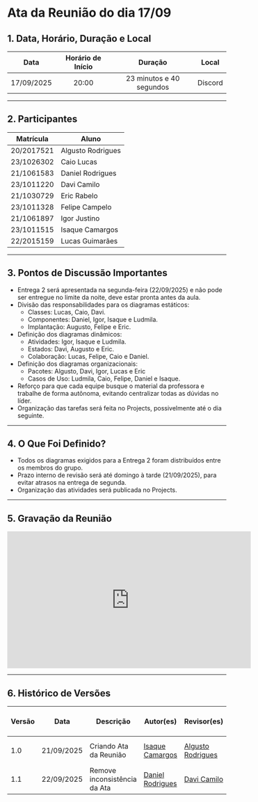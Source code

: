 <style>
.markdown-section table {
    justify-items: center;
}

img{
    max-height: 300px;
    justify-items: center;
}

.markdown-section h4{
    margin-bottom: 0;
}

.markdown-section p{
    margin-top: 0;
}

.markdown-section .collumns-glossary{
    columns: 2;
    column-gap: 64px;
}

.video-caption {
    text-align: center;
    margin-top: 4px;
}

</style>

# **Ata da Reunião do dia 17/09**

## **1. Data, Horário, Duração e Local**

| **Data** | **Horário de Início** | **Duração** | **Local** |
| :---: | :---: | :---: | :---: |
| 17/09/2025 | 20:00 | 23 minutos e 40 segundos | Discord |

-----

## **2. Participantes**

| **Matrícula** | **Aluno**      |
| ---------- | ----------------- |
| 20/2017521 | Algusto Rodrigues |
| 23/1026302 | Caio Lucas        |
| 21/1061583 | Daniel Rodrigues  |
| 23/1011220 | Davi Camilo       |
| 21/1030729 | Eric Rabelo       |
| 23/1011328 | Felipe Campelo    |
| 21/1061897 | Igor Justino      |
| 23/1011515 | Isaque Camargos   |
| 22/2015159 | Lucas Guimarães   |

-----

## **3. Pontos de Discussão Importantes**

- Entrega 2 será apresentada na segunda-feira (22/09/2025) e não pode ser entregue no limite da noite, deve estar pronta antes da aula.  
- Divisão das responsabilidades para os diagramas estáticos:
  - Classes: Lucas, Caio, Davi.  
  - Componentes: Daniel, Igor, Isaque e Ludmila.  
  - Implantação: Augusto, Felipe e Eric.  
- Definição dos diagramas dinâmicos:  
  - Atividades: Igor, Isaque e Ludmila.  
  - Estados: Davi, Augusto e Eric.  
  - Colaboração: Lucas, Felipe, Caio e Daniel.  
- Definição dos diagramas organizacionais:  
  - Pacotes: Algusto, Davi, Igor, Lucas e Eric  
  - Casos de Uso: Ludmila, Caio, Felipe, Daniel e Isaque.  
- Reforço para que cada equipe busque o material da professora e trabalhe de forma autônoma, evitando centralizar todas as dúvidas no líder.  
- Organização das tarefas será feita no Projects, possivelmente até o dia seguinte.   

-----

## **4. O Que Foi Definido?**

- Todos os diagramas exigidos para a Entrega 2 foram distribuídos entre os membros do grupo.  
- Prazo interno de revisão será até domingo à tarde (21/09/2025), para evitar atrasos na entrega de segunda.  
- Organização das atividades será publicada no Projects.   

-----

## **5. Gravação da Reunião**

<iframe width="560" height="315" src="https://www.youtube.com/embed/LKOBWXeSMGY?si=d2fZoDgSROeQ0X0y" title="YouTube video player" frameborder="0" allow="accelerometer; autoplay; clipboard-write; encrypted-media; gyroscope; picture-in-picture; web-share" referrerpolicy="strict-origin-when-cross-origin" allowfullscreen></iframe>

-----

## **6. Histórico de Versões**

| Versão | Data | Descrição | Autor(es) | Revisor(es) | Detalhes da Revisão |
| -- | -- | -- | -- | -- | -- |
| 1.0 | 21/09/2025 | Criando Ata da Reunião | [Isaque Camargos](https://github.com/isaqzin) | [Algusto Rodrigues](https://github.com/Algusto-RC)  | Revisado e Aprovado |
| 1.1    | 22/09/2025 | Remove inconsistência da Ata | [Daniel Rodrigues](https://github.com/DanielRogs) | [Davi Camilo](https://github.com/Davicamilo23) | Revisado e aprovado |